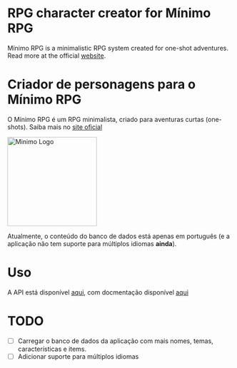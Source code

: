 # RPG character creator for Mínimo RPG

Mínimo RPG is a minimalistic RPG system created for one-shot adventures. Read more at the official [website](https://minimorpg.com/).

# Criador de personagens para o Mínimo RPG

O Mínimo RPG é um RPG minimalista, criado para aventuras curtas (one-shots). Saiba mais no [site oficial](https://minimorpg.com/)

<img src="https://minimorpg.com/imagens/logo.png"
     alt="Minimo Logo"
     width="200"/>


Atualmente, o conteúdo do banco de dados está apenas em português (e a aplicação não tem suporte para múltiplos idiomas **ainda**).

# Uso

A API está disponível [aqui](), com docmentação disponível [aqui]()

# TODO

- [ ] Carregar o banco de dados da aplicação com mais nomes, temas, características e items.
- [ ] Adicionar suporte para múltiplos idiomas